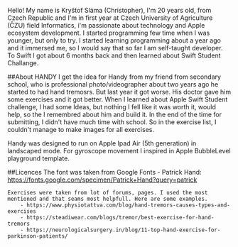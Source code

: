 Hello! My name is Kryštof Sláma (Christopher), I'm 20 years old, from Czech Republic and I'm in first year at Czech University of Agriculture (ČZU) field Informatics, i'm passionate about technology and Apple ecosystem development. I started programming few time when I was younger, but only to try. I started learning programming about a year ago and it immersed me, so I would say that so far I am self-taught developer. To Swift I got about 6 months back and then learned about Swift Student Challange.

##About HANDY
     I get the idea for Handy from my friend from secondary school, who is professional photo/videographer about two years ago he started to had hand tremosrs. But last year it got worse. His doctor gave him some exercises and it got better. When I learned about Apple Swift Student challenge, I had some Ideas, but nothing I fell like it was worth it, would help, so the I remembred about him and build it.
     In the end of the time for submitting, I didn't have much time with school. So in the exercise list, I couldn't manage to make images for all exercises.

Handy was designed to run on Apple Ipad Air (5th generation) in landscaped mode. For gyroscope movement I inspired in Apple BubbleLevel playground template. 


##Licences
    The font was taken from Google Fonts - Patrick Hand: https://fonts.google.com/specimen/Patrick+Hand?query=patrick

    Exercises were taken from lot of forums, pages. I used the most mentioned and that seams most helpfull. Here are some examples.
        - https://www.physiotattva.com/blog/hand-tremors-causes-types-and-exercises
        - https://steadiwear.com/blogs/tremor/best-exercise-for-hand-tremors
        - https://neurologicalsurgery.in/blog/11-top-hand-exercise-for-parkinson-patients/

